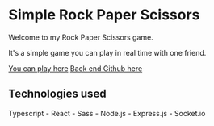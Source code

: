 # Simple Rock Paper Scissors

Welcome to my Rock Paper Scissors game.

It's a simple game you can play in real time with one friend.

[You can play here](https://rockpaperscissors-game.herokuapp.com/)
[Back end Github here](https://github.com/Nicolas-Baudvin/rock-paper-scissors-back)

## Technologies used

Typescript - React - Sass - Node.js - Express.js - Socket.io
